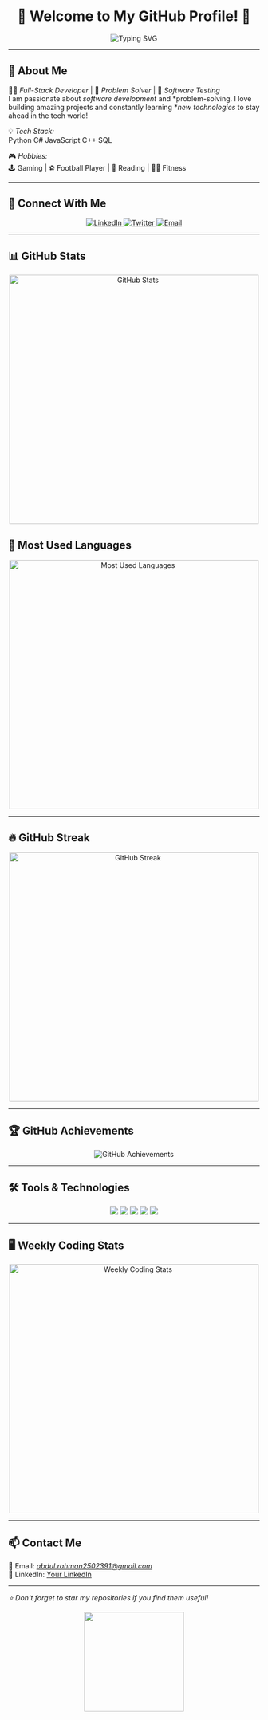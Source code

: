 <h1 align="center">🚀 Welcome to My GitHub Profile! 👋</h1>

<p align="center">
  <img src="https://readme-typing-svg.herokuapp.com?font=Fira+Code&size=22&pause=1000&color=F7A700&center=true&width=550&lines=Software+Engineer;Full-Stack+Developer;Open-Source+Contributor;Tech+Enthusiast;Always+Learning+New+Things!" alt="Typing SVG" />
</p>

---

## 🌟 About Me  
👨‍💻 *Full-Stack Developer* | 🎯 *Problem Solver* | 🚀 *Software Testing*  
I am passionate about *software development* and *problem-solving. I love building amazing projects and constantly learning **new technologies* to stay ahead in the tech world!  

💡 *Tech Stack:*  
Python C# JavaScript C++ SQL  

🎮 *Hobbies:*  
🕹 Gaming | ⚽ Football Player | 📖 Reading | 🏋‍♂ Fitness  

---

## 🚀 Connect With Me  
<p align="center">
  <a href="https://eg.linkedin.com/in/abdulrahman-mustafa-414840284">
    <img src="https://img.shields.io/badge/LinkedIn-blue?style=for-the-badge&logo=linkedin" alt="LinkedIn" />
  </a>
  <a href="https://x.com/abdo_mustafa918?s=21&t=SfSPg0mRm97ZfsD1iS928w">
    <img src="https://img.shields.io/badge/Twitter-%231DA1F2?style=for-the-badge&logo=twitter&logoColor=white" alt="Twitter" />
  </a>
  <a href="mailto:abdul.rahman2502391@gmail.com">
    <img src="https://img.shields.io/badge/Email-D14836?style=for-the-badge&logo=gmail&logoColor=white" alt="Email" />
  </a>
</p>

---

## 📊 GitHub Stats  
<p align="center">
  <img src="https://github-readme-stats.vercel.app/api?username=yourgithubusername&show_icons=true&theme=tokyonight" alt="GitHub Stats" width="500" />
</p>

## 📌 Most Used Languages  
<p align="center">
  <img src="https://github-readme-stats.vercel.app/api/top-langs/?username=yourgithubusername&layout=compact&theme=tokyonight" alt="Most Used Languages" width="500" />
</p>

---

## 🔥 GitHub Streak  
<p align="center">
  <img src="https://github-readme-streak-stats.herokuapp.com/?user=yourgithubusername&theme=radical&hide_border=true" alt="GitHub Streak" width="500" />
</p>

---

## 🏆 GitHub Achievements  
<p align="center">
  <img src="https://github-profile-trophy.vercel.app/?username=yourgithubusername&theme=onedark" alt="GitHub Achievements" />
</p>

---

## 🛠 Tools & Technologies  
<p align="center">
  <img src="https://img.shields.io/badge/VSCode-007ACC?style=for-the-badge&logo=visual-studio-code&logoColor=white" />
  <img src="https://img.shields.io/badge/GitHub-181717?style=for-the-badge&logo=github&logoColor=white" />
  <img src="https://img.shields.io/badge/Docker-2496ED?style=for-the-badge&logo=docker&logoColor=white" />
  <img src="https://img.shields.io/badge/PostgreSQL-336791?style=for-the-badge&logo=postgresql&logoColor=white" />
  <img src="https://img.shields.io/badge/Linux-FCC624?style=for-the-badge&logo=linux&logoColor=black" />
</p>

---

## 🖥 Weekly Coding Stats  
<p align="center">
  <img src="https://github-readme-stats.vercel.app/api/wakatime?username=yourgithubusername&layout=compact&theme=tokyonight" alt="Weekly Coding Stats" width="500" />
</p>

---

## 📫 Contact Me  
📧 Email: *abdul.rahman2502391@gmail.com*   
💼 LinkedIn: [Your LinkedIn](https://eg.linkedin.com/in/abdulrahman-mustafa-414840284)  

---

*⭐ Don't forget to star my repositories if you find them useful!*  
<p align="center">
  <img src="https://media.giphy.com/media/xUPGcMzwkOY01njDhu/giphy.gif" width="200">
</p>